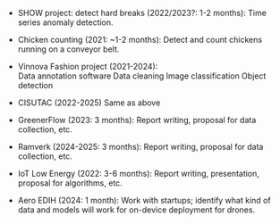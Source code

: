 - SHOW project: detect hard breaks (2022/2023?: 1-2 months): Time series anomaly detection.  

- Chicken counting (2021: ~1-2 months): Detect and count chickens running on a conveyor belt.  

- Vinnova Fashion project (2021-2024):  
Data annotation software 
Data cleaning 
Image classification 
Object detection 

- CISUTAC (2022-2025) 
Same as above 

- GreenerFlow (2023: 3 months): Report writing, proposal for data collection, etc. 

- Ramverk (2024-2025: 3 months): Report writing, proposal for data collection, etc. 

- IoT Low Energy (2022: 3-6 months): Report writing, presentation, proposal for algorithms, etc.  

- Aero EDIH (2024: 1 month): Work with startups; identify what kind of data and models will work for on-device deployment for drones. 

